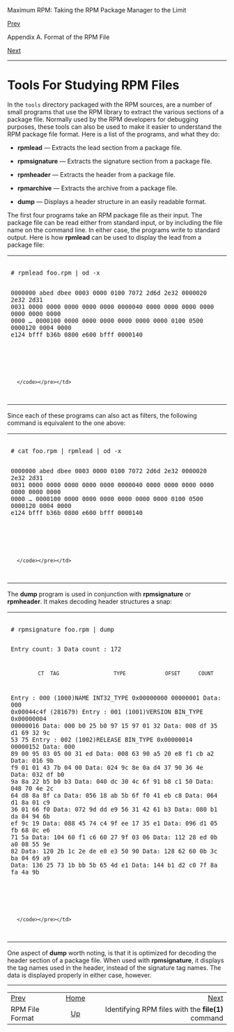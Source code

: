 <div class="NAVHEADER">

Maximum RPM: Taking the RPM Package Manager to the Limit

</div>

[Prev](s1-rpm-file-format-rpm-file-format.md)

Appendix A. Format of the RPM File

[Next](s1-rpm-file-format-file-command.md)

-----

<div class="sect1">

# <span id="s1-rpm-file-format-rpm-tools">Tools For Studying RPM Files</span>

In the `tools` directory packaged with the RPM sources, are a number of
small programs that use the RPM library to extract the various sections
of a package file. Normally used by the RPM developers for debugging
purposes, these tools can also be used to make it easier to understand
the RPM package file format. Here is a list of the programs, and what
they do:

  - **rpmlead** — Extracts the lead section from a package file.

  - **rpmsignature** — Extracts the signature section from a package
    file.

  - **rpmheader** — Extracts the header from a package file.

  - **rpmarchive** — Extracts the archive from a package file.

  - **dump** — Displays a header structure in an easily readable format.

The first four programs take an RPM package file as their input. The
package file can be read either from standard input, or by including the
file name on the command line. In either case, the programs write to
standard output. Here is how **rpmlead** can be used to display the lead
from a package file:

<table>
<colgroup>
<col style="width: 100%" />
</colgroup>
<tbody>
<tr class="odd">
<td><pre class="screen"><code># rpmlead foo.rpm | od -x
0000000 abed dbee 0003 0000 0100 7072 2d6d 2e32
0000020 2e32 2d31 0031 0000 0000 0000 0000 0000
0000040 0000 0000 0000 0000 0000 0000 0000 0000
…
0000100 0000 0000 0000 0000 0000 0000 0100 0500
0000120 0004 0000 e124 bfff b36b 0800 e600 bfff
0000140

#
      </code></pre></td>
</tr>
</tbody>
</table>

Since each of these programs can also act as filters, the following
command is equivalent to the one above:

<table>
<colgroup>
<col style="width: 100%" />
</colgroup>
<tbody>
<tr class="odd">
<td><pre class="screen"><code># cat foo.rpm | rpmlead | od -x
0000000 abed dbee 0003 0000 0100 7072 2d6d 2e32
0000020 2e32 2d31 0031 0000 0000 0000 0000 0000
0000040 0000 0000 0000 0000 0000 0000 0000 0000
…
0000100 0000 0000 0000 0000 0000 0000 0100 0500
0000120 0004 0000 e124 bfff b36b 0800 e600 bfff
0000140

#
      </code></pre></td>
</tr>
</tbody>
</table>

The **dump** program is used in conjunction with **rpmsignature** or
**rpmheader**. It makes decoding header structures a snap:

<table>
<colgroup>
<col style="width: 100%" />
</colgroup>
<tbody>
<tr class="odd">
<td><pre class="screen"><code># rpmsignature foo.rpm | dump
Entry count: 3
Data count : 172

             CT  TAG                  TYPE             OFSET      COUNT
Entry      : 000 (1000)NAME           INT32_TYPE       0x00000000 00000001
       Data: 000 0x00044c4f (281679)
Entry      : 001 (1001)VERSION        BIN_TYPE         0x00000004 00000016
       Data: 000 b0 25 b0 97 15 97 01 32 
       Data: 008 df 35 d1 69 32 9c 53 75 
Entry      : 002 (1002)RELEASE        BIN_TYPE         0x00000014 00000152
       Data: 000 89 00 95 03 05 00 31 ed 
       Data: 008 63 90 a5 20 e8 f1 cb a2 
       Data: 016 9b f9 01 01 43 7b 04 00 
       Data: 024 9c 8e 0a d4 37 90 36 4e 
       Data: 032 df b0 9a 8a 22 b5 b0 b3 
       Data: 040 dc 30 4c 6f 91 b8 c1 50 
       Data: 048 70 4e 2c 64 d8 8a 8f ca 
       Data: 056 18 ab 5b 6f f0 41 eb c8 
       Data: 064 d1 8a 01 c9 36 01 66 f0 
       Data: 072 9d dd e9 56 31 42 61 b3 
       Data: 080 b1 da 84 94 6b ef 9c 19 
       Data: 088 45 74 c4 9f ee 17 35 e1 
       Data: 096 d1 05 fb 68 0c e6 71 5a 
       Data: 104 60 f1 c6 60 27 9f 03 06 
       Data: 112 28 ed 0b a0 08 55 9e 82 
       Data: 120 2b 1c 2e de e8 e3 50 90 
       Data: 128 62 60 0b 3c ba 04 69 a9 
       Data: 136 25 73 1b bb 5b 65 4d e1 
       Data: 144 b1 d2 c0 7f 8a fa 4a 9b 

#
      </code></pre></td>
</tr>
</tbody>
</table>

One aspect of **dump** worth noting, is that it is optimized for
decoding the header section of a package file. When used with
**rpmsignature**, it displays the tag names used in the header, instead
of the signature tag names. The data is displayed properly in either
case, however.

</div>

<div class="NAVFOOTER">

-----

|                                                 |                               |                                                    |
| :---------------------------------------------- | :---------------------------: | -------------------------------------------------: |
| [Prev](s1-rpm-file-format-rpm-file-format.md) |      [Home](index.md)       |       [Next](s1-rpm-file-format-file-command.md) |
| RPM File Format                                 | [Up](ch-rpm-file-format.md) | Identifying RPM files with the **file(1)** command |

</div>

